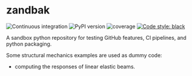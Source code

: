# zandbak

![Continuous integration](https://github.com/rozsasarpi/zandbak/actions/workflows/push.yaml/badge.svg)
![PyPI version](https://img.shields.io/pypi/v/zandbak)
![coverage](https://img.shields.io/endpoint?url=https://gist.githubusercontent.com/rozsasarpi/da9e3419b54a0daf6fe07b934f37f837/raw/zandbak_main_coverage.json)
[![Code style: black](https://img.shields.io/badge/code%20style-black-000000.svg)](https://github.com/psf/black)


A sandbox python repository for testing GitHub features, CI pipelines, and python
packaging.

Some structural mechanics examples are used as dummy code:
 * computing the responses of linear elastic beams.
